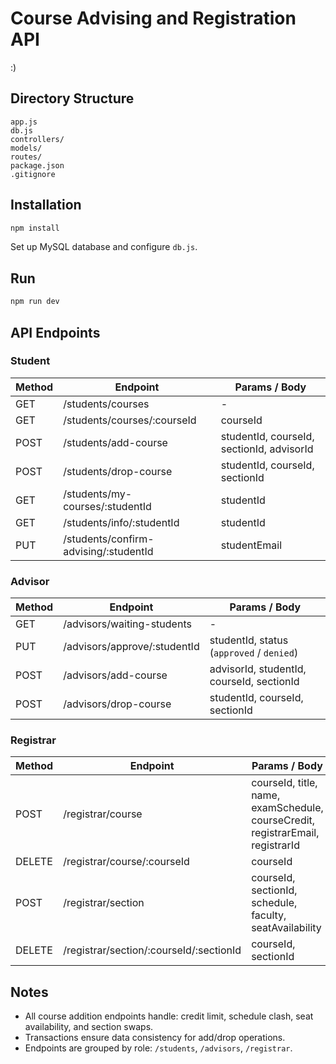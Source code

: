 # Course Advising and Registration API
:)
## Directory Structure
```
app.js
db.js
controllers/
models/
routes/
package.json
.gitignore

````

## Installation
```bash
npm install
````

Set up MySQL database and configure `db.js`.

## Run

```bash
npm run dev
```

## API Endpoints

### Student

| Method | Endpoint                                  | Params / Body                                   |
| ------ | ----------------------------------------- | ----------------------------------------------- |
| GET    | /students/courses                         | -                                               |
| GET    | /students/courses/\:courseId              | courseId                                        |
| POST   | /students/add-course                      | studentId, courseId, sectionId, advisorId |
| POST   | /students/drop-course                     | studentId, courseId, sectionId               |
| GET    | /students/my-courses/\:studentId       | studentId                                    |
| GET    | /students/info/\:studentId             | studentId                                    |
| PUT    | /students/confirm-advising/\:studentId | studentEmail                                    |

### Advisor

| Method | Endpoint                         | Params / Body                                   |
| ------ | -------------------------------- | ----------------------------------------------- |
| GET    | /advisors/waiting-students       | -                                               |
| PUT    | /advisors/approve/\:studentId | studentId, status (`approved` / `denied`)    |
| POST   | /advisors/add-course             | advisorId, studentId, courseId, sectionId |
| POST   | /advisors/drop-course            | studentId, courseId, sectionId               |

### Registrar

| Method | Endpoint                                  | Params / Body                                                    |
| ------ | ----------------------------------------- | ---------------------------------------------------------------- |
| POST   | /registrar/course                         | courseId, title, name, examSchedule, courseCredit, registrarEmail, registrarId|
| DELETE | /registrar/course/\:courseId              | courseId                                                         |
| POST   | /registrar/section                        | courseId, sectionId, schedule, faculty, seatAvailability         |
| DELETE | /registrar/section/\:courseId/\:sectionId | courseId, sectionId                                              |

## Notes

* All course addition endpoints handle: credit limit, schedule clash, seat availability, and section swaps.
* Transactions ensure data consistency for add/drop operations.
* Endpoints are grouped by role: `/students`, `/advisors`, `/registrar`.

